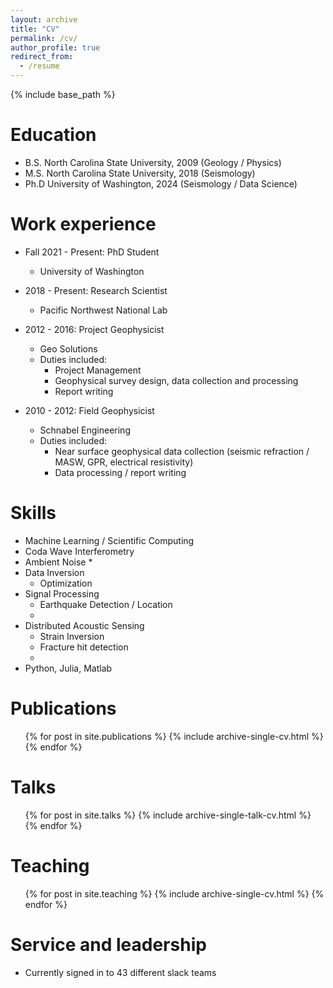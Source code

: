 ```yaml
---
layout: archive
title: "CV"
permalink: /cv/
author_profile: true
redirect_from:
  - /resume
---
```


{% include base_path %}

Education
======
* B.S. North Carolina State University, 2009 (Geology / Physics)
* M.S. North Carolina State University, 2018 (Seismology)
* Ph.D University of Washington, 2024 (Seismology / Data Science)

Work experience
======
* Fall 2021 - Present: PhD Student
  * University of Washington 
   
* 2018 - Present: Research Scientist
  * Pacific Northwest National Lab

* 2012 - 2016: Project Geophysicist
  * Geo Solutions
  * Duties included: 
     * Project Management 
     * Geophysical survey design, data collection and processing
     * Report writing
     
* 2010 - 2012: Field Geophysicist
  * Schnabel Engineering 
  * Duties included:
    * Near surface geophysical data collection (seismic refraction / MASW, GPR, electrical resistivity)
    * Data processing / report writing  

Skills
======
* Machine Learning / Scientific Computing 
* Coda Wave Interferometry
* Ambient Noise 
  * 
* Data Inversion
  * Optimization
* Signal Processing
  * Earthquake Detection / Location
  * 
* Distributed Acoustic Sensing
  * Strain Inversion
  * Fracture hit detection
  * 
* Python, Julia, Matlab

Publications
======
  <ul>{% for post in site.publications %}
    {% include archive-single-cv.html %}
  {% endfor %}</ul>
  
Talks
======
  <ul>{% for post in site.talks %}
    {% include archive-single-talk-cv.html %}
  {% endfor %}</ul>
  
Teaching
======
  <ul>{% for post in site.teaching %}
    {% include archive-single-cv.html %}
  {% endfor %}</ul>
  
Service and leadership
======
* Currently signed in to 43 different slack teams
